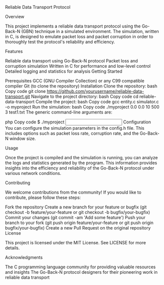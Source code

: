 Reliable Data Transport Protocol

Overview

This project implements a reliable data transport protocol using the Go-Back-N (GBN) technique in a simulated environment. The simulation, written in C, is designed to emulate packet loss and packet corruption in order to thoroughly test the protocol's reliability and efficiency.

Features

Reliable data transport using Go-Back-N protocol
Packet loss and corruption simulation
Written in C for performance and low-level control
Detailed logging and statistics for analysis
Getting Started

Prerequisites
GCC (GNU Compiler Collection) or any C99 compatible compiler
Git (to clone the repository)
Installation
Clone the repository:
bash
Copy code
git clone https://github.com/yourusername/reliable-data-transport.git
Navigate to the project directory:
bash
Copy code
cd reliable-data-transport
Compile the project:
bash
Copy code
gcc entity.c simulator.c -o myproject
Run the simulation:
bash
Copy code
./myproject 0.0 0.0 10 500 3 test1.txt
The generic command-line arguments are:

php
Copy code
$ ./myproject <loss prob> <corrupt prob> <pkt interval> <seed> <debug> <input file>
Configuration
You can configure the simulation parameters in the config.h file. This includes options such as packet loss rate, corruption rate, and the Go-Back-N window size.

Usage

Once the project is compiled and the simulation is running, you can analyze the logs and statistics generated by the program. This information provides insights into the efficiency and reliability of the Go-Back-N protocol under various network conditions.

Contributing

We welcome contributions from the community! If you would like to contribute, please follow these steps:

Fork the repository
Create a new branch for your feature or bugfix (git checkout -b feature/your-feature or git checkout -b bugfix/your-bugfix)
Commit your changes (git commit -am 'Add some feature')
Push your branch to your fork (git push origin feature/your-feature or git push origin bugfix/your-bugfix)
Create a new Pull Request on the original repository
License

This project is licensed under the MIT License. See LICENSE for more details.

Acknowledgments

The C programming language community for providing valuable resources and insights
The Go-Back-N protocol designers for their pioneering work in reliable data transport


